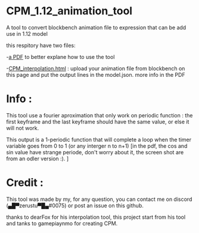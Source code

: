 # CPM_1.12_animation_tool
A tool to convert blockbench animation file to expression that can be add use in 1.12 model

this respitory have two files:

-[a PDF](https://github.com/val9k/CPM_1.12_animation_tool/blob/main/how%20to%20use%201.12%20CPM%20interpolation.pdf) to better explane how to use the tool

-[CPM_interpolation.html](https://val9k.github.io/CPM_1.12_animation_tool/CPM_interpolation_1.12.html) : upload your animation file from blockbench on this page and put the output lines in the model.json. more info in the PDF

# Info :
This tool use a fourier aproximation that only work on periodic function : the first keyframe and the last keyframe should have the same value, or else it will not work.

This output is a 1-periodic function that will complete a loop when the timer variable goes from 0 to 1 (or any interger n to n+1)
[in the pdf, the cos and sin value have strange periode, don't worry about it, the screen shot are from an odler version :). ]

# Credit :
This tool was made by my, for any question, you can contact me on discord (▄█▀zerustu▀█▄#0075) or post an issue on this github.

thanks to dearFox for his interpolation tool, this project start from his tool
and tanks to gamepiaynmo for creating CPM.

